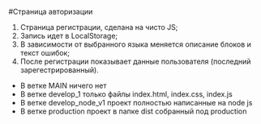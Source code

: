 #Страница авторизации

1. Страница регистрации, сделана на чисто JS;
2. Запись идет в LocalStorage;
3. В зависимости от выбранного языка меняется описание блоков и текст ошибок;
4. После регистрации показывает данные пользователя (последний зарегестрированный).


- В ветке MAIN ничего нет
- В ветке develop_1 только файлы index.html, index.css, index.js
- В ветке develop_node_v1 проект полностью написанные на node js
- В ветке production проект в папке dist собранный под production

